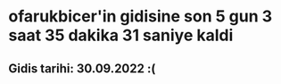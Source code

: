 # ofarukbicer'in gidisine son 5 gun 3 saat 35 dakika 31 saniye kaldi

## Gidis tarihi: 30.09.2022 :(